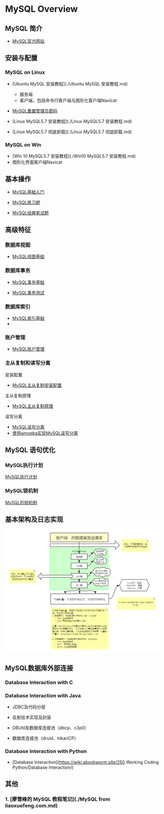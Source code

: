 # MySQL Overview

## MySQL 简介

- [MySQL官方网站](http://www.MySQL.com)



## 安装与配置

### MySQL on Linux

- [Ubuntu MySQL 安装教程](./Ubuntu MySQL 安装教程.md)
    - 服务端
    - 客户端，包括命令行客户端与图形化客户端Navicat
- [MySQL重置管理员密码](./MySQL重置管理员密码.md)
- [Linux MySQL5.7 安装教程](./Linux MySQL5.7 安装教程.md)

- [Linux MySQL5.7 彻底卸载](./Linux MySQL5.7 彻底卸载.md)



### MySQL on Win

- [Win 10 MySQL5.7 安装教程](./Win10 MySQL5.7 安装教程.md)
- 图形化界面客户端Navicat



## 基本操作

- [MySQL基础入门](MySQL基础入门.md)
- [MySQL练习题](MySQL练习题.md)





- [MySQL经典笔试题](MySQL经典笔试题.md)



## 高级特征

### 数据库视图

- [MySQL视图基础](MySQL视图基础.md)



### 数据库事务

- [MySQL事务基础](MySQL事务基础.md)

- [MySQL事务测试](MySQL事务测试.md)



### 数据库索引

- [MySQL索引基础](MySQL索引基础.md)
- 



### 账户管理

- [MySQL账户管理](MySQL账户管理.md)



### 主从复制和读写分离

安装配置

- [MySQL主从复制安装配置](MySQL主从复制安装配置.md)

主从复制原理

- [MySQL主从复制原理](MySQL主从复制原理.md)


读写分离

- [MySQL读写分离](MySQL读写分离.md)
- [使用amoeba实现MySQL读写分离](使用amoeba实现MySQL读写分离.md)



## MySQL 语句优化

### MySQL执行计划

[MySQL执行计划](MySQL执行计划.md)



### MySQL锁机制

[MySQL的锁机制](MySQL的锁机制.md)





## 基本架构及日志实现



![MySQL数据库结构](MySQL数据库结构.png)



## MySQL数据库外部连接

### Database Interaction with C



### Database Interaction with Java

- JDBC及代码分层

- 反射技术实现及封装

- DBUtil及数据库连接池（dbcp、c3p0）

- 数据库连接池（druid、hikariCP）



### Database Interaction with Python

- [Database Interaction](https://wiki.abookworm.site/250 Working Coding Python/Database Interaction/)



## 其他

### 1. [廖雪峰的 MySQL 教程笔记](./MySQL from liaoxuefeng.com.md)